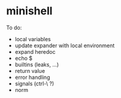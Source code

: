 # minishell

To do:
- local variables
- update expander with local environment
- expand heredoc
- echo $
- builtins (leaks, ...)
- return value
- error handling
- signals (ctrl-\ ?)
- norm
